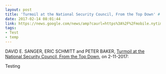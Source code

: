 ```yaml
---
layout: post
title: 'Turmoil at the National Security Council, From the Top Down' # quotes allow forbidden characters
date: 2017-02-14 08:01:44
link: https://news.google.com/news/amp?caurl=https%3A%2F%2Fmobile.nytimes.com%2F2017%2F02%2F12%2Fus%2Fpolitics%2Fnational-security-council-turmoil.amp.html#pt0-98479
tags:
- Test
- temp
---
```


DAVID E. SANGER, ERIC SCHMITT and PETER BAKER, [Turmoil at the National Security Council, From the Top Down](https://news.google.com/news/amp?caurl=https%3A%2F%2Fmobile.nytimes.com%2F2017%2F02%2F12%2Fus%2Fpolitics%2Fnational-security-council-turmoil.amp.html#pt0-98479), on 2-11-2017:

> 

Testing 